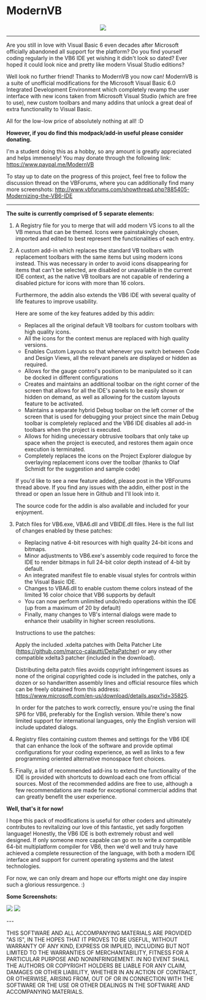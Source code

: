<h1>ModernVB</h1>
<p align="center">
   <img src="https://i.imgur.com/XrGDwxQ.jpg">
</p>

---

Are you still in love with Visual Basic 6 even decades after Microsoft officially abandoned all
support for the platform? Do you find yourself coding regularly in the VB6 IDE yet wishing it
didn't look so dated? Ever hoped it could look nice and pretty like modern Visual Studio editions?

Well look no further friend! Thanks to ModernVB you now can! ModernVB is a suite of unofficial
modifications for the Microsoft Visual Basic 6.0 Integrated Development Environment which completely
revamp the user interface with new icons taken from Microsoft Visual Studio (which are free to use),
new custom toolbars and many addins that unlock a great deal of extra functionality to Visual Basic.

All for the low-low price of absolutely nothing at all! :D

**However, if you do find this modpack/add-in useful please consider donating.**

I'm a student doing this as a hobby, so any amount is greatly appreciated and helps immensely!
You may donate through the following link: https://www.paypal.me/ModernVB

To stay up to date on the progress of this project, feel free to follow the discussion thread on the VBForums, where you can additionally find many more screenshots: http://www.vbforums.com/showthread.php?885405-Modernizing-the-VB6-IDE

---

**The suite is currently comprised of 5 separate elements:**

1. A Registry file for you to merge that will add modern VS icons to all the VB menus that can be themed.
    Icons were painstakingly chosen, imported and edited to best represent the functionalities of each entry.

2. A custom add-in which replaces the standard VB toolbars with replacement toolbars with the same items but
    using modern icons instead. This was necessary in order to avoid icons disappearing for items that can't
	be selected, are disabled or unavailable in the current IDE context, as the native VB toolbars are not
	capable of rendering a disabled picture for icons with more than 16 colors. 
	
	Furthermore, the addin also extends the VB6 IDE with several quality of life features to improve usability.
	
	Here are some of the key features added by this addin:
	
	- Replaces all the original default VB toolbars for custom toolbars with high quality icons.
	- All the icons for the context menus are replaced with high quality versions.
	- Enables Custom Layouts so that whenever you switch between Code and Design Views, all the relevant panels are displayed or hidden as required.
	- Allows for the gauge control's position to be manipulated so it can be docked in different configurations
	- Creates and maintains an additional toolbar on the right corner of the screen that allows for all the IDE's panels to be easily shown or hidden on demand, as well as allowing for the custom layouts feature to be activated.
	- Maintains a separate hybrid Debug toolbar on the left corner of the screen that is used for debugging your project since the main Debug toolbar is completely replaced and the VB6 IDE disables all add-in toolbars when the project is executed.
	- Allows for hiding unecessary obtrusive toolbars that only take up space when the project is executed, and restores them again once execution is terminated.
	- Completely replaces the icons on the Project Explorer dialogue by overlaying replacement icons over the toolbar (thanks to Olaf Schmidt for the suggestion and sample code)
	
	If you'd like to see a new feature added, please post in the VBForums thread above. If you find any issues with the addin, either post in the thread or open an Issue here in Github and I'll look into it.
	
	The source code for the addin is also available and included for your enjoyment.
	
3. Patch files for VB6.exe, VBA6.dll and VBIDE.dll files. Here is the full list of changes enabled by these patches:

	- Replacing native 4-bit resources with high quality 24-bit icons and bitmaps.	
	- Minor adjustments to VB6.exe's assembly code required to force the IDE to render bitmaps in full 24-bit color depth
      instead of 4-bit by default.	
	- An integrated manifest file to enable visual styles for controls within the Visual Basic IDE.	
	- Changes to VBA6.dll to enable custom theme colors instead of the limited 16 color choice that VB6 supports by default	
	- You can now perform unlimited undo/redo operations within the IDE (up from a maximum of 20 by default)
	- Finally, many changes to VB's internal dialogs were made to enhance their usability in higher screen resolutions.
	
	Instructions to use the patches:
	
	Apply the included .xdelta patches with Delta Patcher Lite (https://github.com/marco-calautti/DeltaPatcher)
    or any other compatible xdelta3 patcher (included in the download).
	
	Distributing delta patch files avoids copyright infringement issues as none of the original copyrighted code
	is included in the patches, only a dozen or so handwritten assembly lines and official resource files which
	can be freely obtained from this address: https://www.microsoft.com/en-us/download/details.aspx?id=35825.

	In order for the patches to work correctly, ensure you're using the final SP6 for VB6, preferably for the English version.
	While there's now limited support for international languages, only the English version will include updated dialogs.
	
4. Registry files containing custom themes and settings for the VB6 IDE that can enhance the look of the software
    and provide optimal configurations for your coding experience, as well as links to a few programming oriented
	alternative monospace font choices.
	
5. Finally, a list of recommended add-ins to extend the functionality of the IDE is provided with shortcuts to
	download each one from official sources. Most of the recommended addins are free to use, although a few
	 recommendations are made for exceptional commercial addins that can greatly benefit the user experience.



**Well, that's it for now!**

I hope this pack of modifications is useful for other coders and ultimately contributes to revitalizing our love of
this fantastic, yet sadly forgotten language! Honestly, the VB6 IDE is both extremely robust and well designed.
If only someone more capable can go on to write a compatible 64-bit multiplatform compiler for VB6, then we'd well
and truly have achieved a complete ressurection of the language, with both a modern IDE interface and support for
current operating systems and the latest technologies.

For now, we can only dream and hope our efforts might one day inspire such a glorious ressurgence. :)

**Some Screenshots:**

<p>
<img src=https://raw.githubusercontent.com/VykosX/ModernVB/master/ModernVB - Code View.jpg>
<img src=https://raw.githubusercontent.com/VykosX/ModernVB/master/ModernVB - Design View.jpg>
</p>
---

THIS SOFTWARE AND ALL ACCOMPANYING MATERIALS ARE PROVIDED "AS IS", IN THE HOPES THAT IT PROVES TO BE USEFUL,
WITHOUT WARRANTY OF ANY KIND, EXPRESS OR IMPLIED, INCLUDING BUT NOT LIMITED TO THE WARRANTIES OF MERCHANTABILITY,
FITNESS FOR A PARTICULAR PURPOSE AND NONINFRINGEMENT. IN NO EVENT SHALL THE AUTHORS OR COPYRIGHT HOLDERS BE LIABLE
FOR ANY CLAIM, DAMAGES OR OTHER LIABILITY, WHETHER IN AN ACTION OF CONTRACT, OR OTHERWISE, ARISING FROM, OUT OF OR
IN CONNECTION WITH THE SOFTWARE OR THE USE OR OTHER DEALINGS IN THE SOFTWARE AND ACCOMPANYING MATERIALS.

